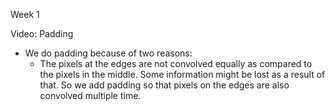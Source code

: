 Week 1 

Video: Padding
  - We do padding because of two reasons:
    - The pixels at the edges are not convolved equally as compared to the pixels in the middle. Some information might be lost as a result of that. So we add padding so that pixels on the edges are also convolved multiple time.
